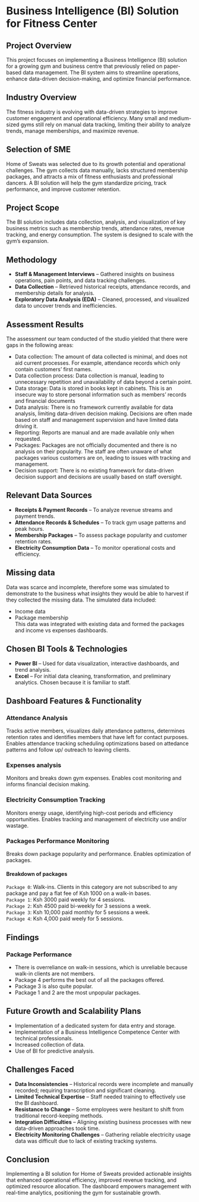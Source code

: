 # **Business Intelligence (BI) Solution for Fitness Center**
## **Project Overview**
This project focuses on implementing a Business Intelligence (BI) solution for a growing gym and business centre that previously relied on paper-based data management. The BI system aims to streamline operations, enhance data-driven decision-making, and optimize financial performance.

## **Industry Overview**
The fitness industry is evolving with data-driven strategies to improve customer engagement and operational efficiency. Many small and medium-sized gyms still rely on manual data tracking, limiting their ability to analyze trends, manage memberships, and maximize revenue.

## **Selection of SME**
Home of Sweats was selected due to its growth potential and operational challenges. The gym collects data manually, lacks structured membership packages, and attracts a mix of fitness enthusiasts and professional dancers. A BI solution will help the gym standardize pricing, track performance, and improve customer retention.

## **Project Scope**
The BI solution includes data collection, analysis, and visualization of key business metrics such as membership trends, attendance rates, revenue tracking, and energy consumption. The system is designed to scale with the gym’s expansion.

## **Methodology**
- **Staff & Management Interviews** – Gathered insights on business operations, pain points, and data tracking challenges.
- **Data Collection** – Retrieved historical receipts, attendance records, and membership details for analysis.
- **Exploratory Data Analysis (EDA)** – Cleaned, processed, and visualized data to uncover trends and inefficiencies.

## Assessment Results
The assessment our team conducted of the studio yielded that there were gaps in the following areas:
* Data collection:  The amount of data collected is minimal, and does not aid current processes. For example, attendance records which only contain customers’ first names.
* Data collection process: Data collection is manual, leading to unnecessary repetition and unavailability of data beyond a certain point.
* Data storage: Data is stored in books kept in cabinets. This is an insecure way to store personal information such as members’ records and financial documents
* Data analysis: There is no framework currently available for data analysis, limiting data-driven decision making. Decisions are often made based on staff and management supervision and have limited data driving it.
* Reporting: Reports are manual and are made available only when requested.
* Packages: Packages are not officially documented and there is no analysis on their popularity. The staff are often unaware of what packages various customers are on, leading to issues with tracking and management.
* Decision support: There is no existing framework for data-driven decision support and decisions are usually based on staff oversight.

## **Relevant Data Sources**
- **Receipts & Payment Records** – To analyze revenue streams and payment trends.
- **Attendance Records & Schedules** – To track gym usage patterns and peak hours.
- **Membership Packages** – To assess package popularity and customer retention rates.
- **Electricity Consumption Data** – To monitor operational costs and efficiency.


## Missing data
Data was scarce and incomplete, therefore some was simulated to demonstrate to the business what insights they would be able to harvest if they collected the missing data. The simulated data included:
- Income data
- Package membership<br>
This data was integrated with existing data and formed the packages and income vs expenses dashboards.

## **Chosen BI Tools & Technologies**
- **Power BI** – Used for data visualization, interactive dashboards, and trend analysis.
- **Excel** – For initial data cleaning, transformation, and preliminary analytics. Chosen because it is familiar to staff.

## **Dashboard Features & Functionality**
### **Attendance Analysis**
Tracks active members, visualizes daily attendance patterns, determines retention rates and identifies members that have left for contact purposes.
Enables attendance tracking scheduling optimizations based on attedance patterns and follow up/ outreach to leaving clients. 

### **Expenses analysis**
Monitors and breaks down gym expenses.
Enables cost monitoring and informs financial decision making.

### **Electricity Consumption Tracking**
Monitors energy usage, identifying high-cost periods and efficiency opportunities.
Enables tracking and management of electricity use and/or wastage.

### **Packages Performance Monitoring**
Breaks down package popularity and performance.
Enables optimization of packages.

#### Breakdown of packages
`Package 0`: Walk-ins. Clients in this category are not subscribed to any package and pay a flat fee of Ksh 1000 on a walk-in bases.<br>
`Package 1`: Ksh 3000 paid weekly for 4 sessions.<br>
`Package 2`: Ksh 4500 paid bi-weekly for 3 sessions a week.<br>
`Package 3`: Ksh 10,000 paid monthly for 5 sessions a week.<br>
`Package 4`: Ksh 4,000 paid weely for 5 sessions.<br>

## **Findings**
### Package Performance
- There is overreliance on walk-in sessions, which is unreliable because walk-in clients are not members.
- Package 4 performs the best out of all the packages offered.
- Package 3 is also quite popular.
- Package 1 and 2 are the most unpopular packages.

## **Future Growth and Scalability Plans**
- Implementation of a dedicated system for data entry and storage.
- Implementation of a Business Intelligence Competence Center with technical professionals.
- Increased collection of data.
- Use of BI for predictive analysis.

## **Challenges Faced**
- **Data Inconsistencies** – Historical records were incomplete and manually recorded; requiring transcription and significant cleaning.
- **Limited Technical Expertise** – Staff needed training to effectively use the BI dashboard.
- **Resistance to Change** – Some employees were hesitant to shift from traditional record-keeping methods.
- **Integration Difficulties** – Aligning existing business processes with new data-driven approaches took time.
- **Electricity Monitoring Challenges** – Gathering reliable electricity usage data was difficult due to lack of existing tracking systems.

## **Conclusion**
Implementing a BI solution for Home of Sweats provided actionable insights that enhanced operational efficiency, improved revenue tracking, and optimized resource allocation. The dashboard empowers management with real-time analytics, positioning the gym for sustainable growth.
